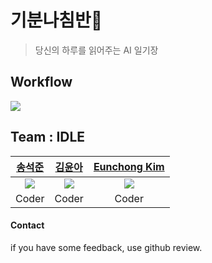 # 기분나침반🧭
> 당신의 하루를 읽어주는 AI 일기장

## Workflow
 <img src="C:\Users\kyaa0\Desktop\toy_project\workflow.png"> 

## Team : IDLE

| [송석준](https://github.com/suwdle) |[김윤아](kkiwiio)|[Eunchong Kim](https://github.com/chaelimee) |
|:----------------------------------------------:|:---:|:-----------------------------------------------:|
|  <img src="https://github.com/suwdle.png">  |<img src="https://github.com/kkiwiio.png">| <img src="https://github.com/chaelimee.png"> |
|                    Coder                     |Coder |                    Coder                     |

#### Contact
if you have some feedback, use github review.